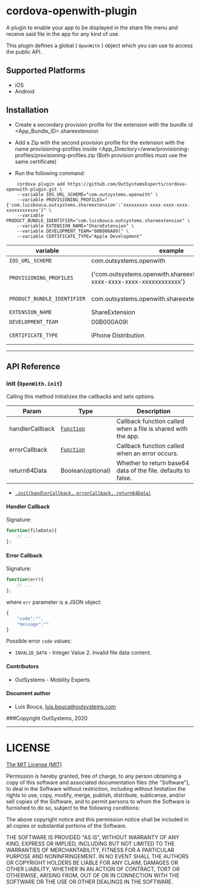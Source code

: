 # cordova-openwith-plugin
A plugin to enable your app to be displayed in the share file menu and receive said file in the app for any kind of use.

This plugin defines a global ( `OpenWith` ) object which you can use to access the public API.

## Supported Platforms

 - iOS
 - Android



## Installation
- Create a secondary provision profile for the extension with the bundle id <App_Bundle_ID>.shareextension

- Add a Zip with the second provision profile for the extension with the name provisioning-profiles inside <App_Directory>/www/provisioning-profiles/provisioning-profiles.zip
(Both provision profiles must use the same certificate)


- Run the following command:

```shell
    cordova plugin add https://github.com/OutSystemsExperts/cordova-openwith-plugin.git \
    --variable IOS_URL_SCHEME="com.outsystems.openwith" \
    --variable PROVISIONING_PROFILES="{'com.luisbouca.outsystems.shareextension':'xxxxxxxxx-xxxx-xxxx-xxxx-xxxxxxxxxxxx'}" \
    --variable PRODUCT_BUNDLE_IDENTIFIER="com.luisbouca.outsystems.shareextension" \
    --variable EXTENSION_NAME="ShareExtension" \
    --variable DEVELOPMENT_TEAM="00B000A09l" \
    --variable CERTIFICATE_TYPE="Apple Development"
```

| variable | example | notes |
|---|---|---|
| `IOS_URL_SCHEME` | com.outsystems.openwith | **iOS only** BundleIdentifier of the application |
| `PROVISIONING_PROFILES` | {'com.outsystems.openwith.shareextension':'xxxxxxxxx-xxxx-xxxx-xxxx-xxxxxxxxxxxx'} | **iOS only** json with the bundle identifier of the extension as the name and the second provision profile UUID as the value |
| `PRODUCT_BUNDLE_IDENTIFIER` | com.outsystems.openwith.shareextension | **iOS only** bundle identifier of the extension <YOUR_APP_BUNDLE_ID>.shareextension`. |
| `EXTENSION_NAME` | ShareExtension | **iOS only** Name of the extension |
| `DEVELOPMENT_TEAM` | 00B000A09l | **iOS only** Developer account teamId |
| `CERTIFICATE_TYPE` | iPhone Distribution | **iOS only** Certificate type that you choose when you created the certificate|
---

## API Reference

### init (`OpenWith.init`)

Calling this method initializes the callbacks and sets options.

| Param             | Type      | Description |
| ---               | ---       | --- |
| handlerCallback   | [`Function`](#handlerCallback)  | Callback function called when a file is shared with the app. |
| errorCallback     | [`Function`](#errorCallback)    | Callback function called when an error occurs. |
| return64Data     | Boolean(optional)    | Whether to return base64 data of the file. defaults to false. |
 - [`.init(handlerCallback, errorCallback, return64Data)`](#init)
 
 

<a name="handlerCallback"></a>
#### Handler Callback

Signature: 

```javascript
function(fileData){
    // ...
};
```
<a name="errorCallback"></a>
#### Error Callback

Signature: 

```javascript
function(err){
    // ...
};
```

where `err` parameter is a JSON object:

```javascript
{
    "code":"",
    "message":""
}
```

Possible error `code` values:
 - `INVALID_DATA` - Integer Value 2. Invalid file data content.


#### Contributors
- OutSystems - Mobility Experts

#### Document author
- Luis Bouça, <luis.bouca@outsystems.com>

###Copyright OutSystems, 2020

---

LICENSE
=======


[The MIT License (MIT)](http://www.opensource.org/licenses/mit-license.html)

Permission is hereby granted, free of charge, to any person obtaining a copy
of this software and associated documentation files (the "Software"), to deal
in the Software without restriction, including without limitation the rights
to use, copy, modify, merge, publish, distribute, sublicense, and/or sell
copies of the Software, and to permit persons to whom the Software is
furnished to do so, subject to the following conditions:

The above copyright notice and this permission notice shall be included in
all copies or substantial portions of the Software.

THE SOFTWARE IS PROVIDED "AS IS", WITHOUT WARRANTY OF ANY KIND, EXPRESS OR
IMPLIED, INCLUDING BUT NOT LIMITED TO THE WARRANTIES OF MERCHANTABILITY,
FITNESS FOR A PARTICULAR PURPOSE AND NONINFRINGEMENT. IN NO EVENT SHALL THE
AUTHORS OR COPYRIGHT HOLDERS BE LIABLE FOR ANY CLAIM, DAMAGES OR OTHER
LIABILITY, WHETHER IN AN ACTION OF CONTRACT, TORT OR OTHERWISE, ARISING FROM,
OUT OF OR IN CONNECTION WITH THE SOFTWARE OR THE USE OR OTHER DEALINGS IN
THE SOFTWARE.